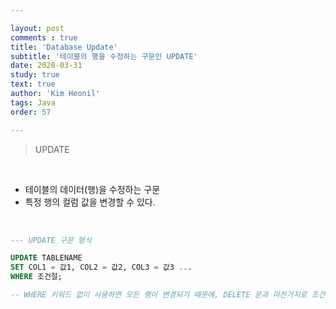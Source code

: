 ```yaml
---

layout: post
comments : true
title: 'Database Update'
subtitle: '테이블의 행을 수정하는 구문인 UPDATE'
date: 2020-03-31
study: true
text: true
author: 'Kim Heonil'
tags: Java
order: 57

---
```


> UPDATE

<br>

- 테이블의 데이터(행)을 수정하는 구문
- 특정 행의 컬럼 값을 변경할 수 있다.

<br>

``` sql
--- UPDATE 구문 형식

UPDATE TABLENAME
SET COL1 = 값1, COL2 = 값2, COL3 = 값3 ...
WHERE 조건절;

-- WHERE 키워드 없이 사용하면 모든 행이 변경되기 때문에, DELETE 문과 마찬가지로 조건절을 붙여주는것이 좋다.
```



<br><br>